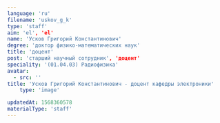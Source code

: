 ```yaml
---
language: 'ru'
filename: 'uskov_g_k'
type: 'staff'
aim: 'el', 'el'
name: 'Усков Григорий Константинович'
degree: 'доктор физико-математических наук'
title: 'доцент'
post: 'старший научный сотрудник', 'доцент'
speciality: '(01.04.03) Радиофизика'
avatar:
  - src: ''
title: 'Усков Григорий Константинович - доцент кафедры электроники'
    type: 'image'

updatedAt: 1568360578
materialType: 'staff'
---
```


